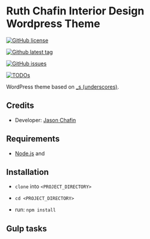 # Ruth Chafin Interior Design Wordpress Theme #

[![GitHub license](https://badgen.net/github/license/Herm71/rcid-underscores?icon=github&&color=red)](https://github.com/Herm71/rcid-underscores)

[![Github latest tag](https://badgen.net/github/tag/Herm71/rcid-underscores?icon=github)](https://github.com/Herm71/rcid-underscores)

[![GitHub issues](https://badgen.net/github/open-issues/Herm71/rcid-underscores?icon=github)](https://github.com/Herm71/rcid-underscores)

[![TODOs](https://img.shields.io/endpoint?url=https://todos.tickgit.com/badge?repo=github.com/Herm71/rcid-underscores)](https://todos.tickgit.com/browse?repo=github.com/Herm71/rcid-underscores)

WordPress theme based on [_s (underscores)](https://underscores.me/).

## Credits ##

- Developer: [Jason Chafin](https://github.com/Herm71)

## Requirements ##

- [Node.js](https://nodejs.org/en/) and

## Installation ##

- `clone` into `<PROJECT_DIRECTORY>`

- `cd <PROJECT_DIRECTORY>`

- run: `npm install`

## Gulp tasks ###
